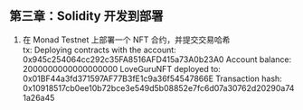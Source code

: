 ## 第三章：Solidity 开发到部署

1. 在 Monad Testnet 上部署一个 NFT 合约，并提交交易哈希  
	tx:
Deploying contracts with the account: 0x945c254064cc292c35FA8516AFD415a73A0b23A0
Account balance: 2000000000000000000
LoveGuruNFT deployed to: 0x01BF44a3fd371597AF77B3fE1c9a36f54547866E
Transaction hash: 0x10918517cb0ee10b72bce3e549d5b08852e7fc6d07a30762d20290a741a26a45

